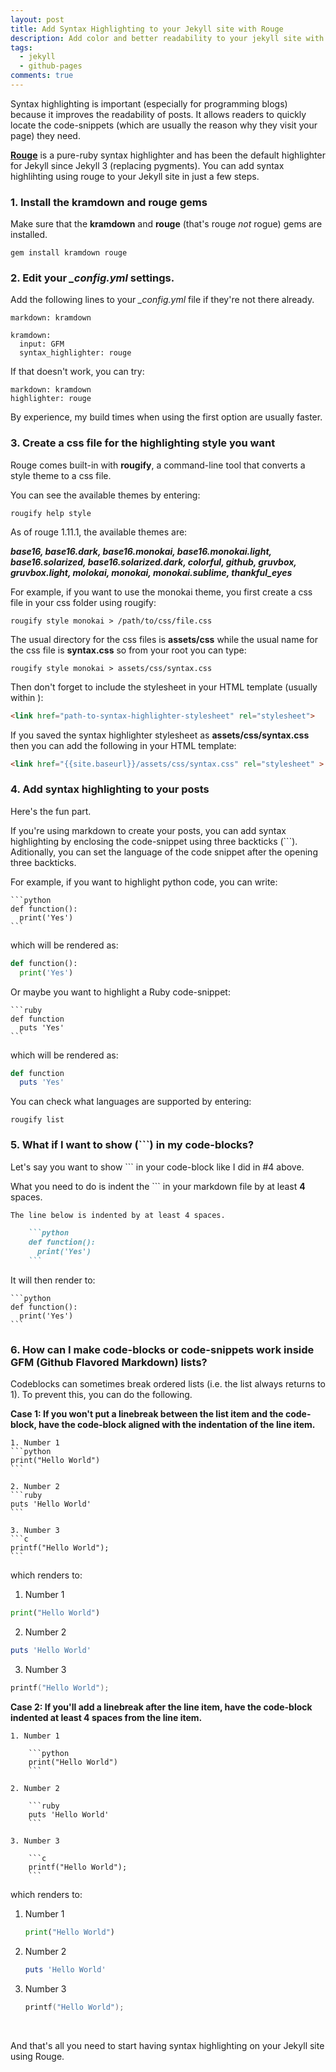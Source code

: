 ```yaml
---
layout: post
title: Add Syntax Highlighting to your Jekyll site with Rouge
description: Add color and better readability to your jekyll site with syntax highlighting using rouge
tags:
  - jekyll
  - github-pages
comments: true
---
```

Syntax highlighting is important (especially for programming blogs) because it improves the readability of posts. It allows readers to quickly locate the code-snippets (which are usually the reason why they visit your page) they need.

[**Rouge**](https://github.com/jneen/rouge) is a pure-ruby syntax highlighter and has been the default highlighter for Jekyll since Jekyll 3 (replacing pygments). You can add syntax highlihting using rouge to your Jekyll site in just a few steps.


### 1. Install the kramdown and rouge gems

Make sure that the **kramdown** and **rouge** (that's rouge *not* rogue) gems are installed.

```shell
gem install kramdown rouge
```


### 2. Edit your *_config.yml* settings.

Add the following lines to your *_config.yml* file if they're not there already.

```
markdown: kramdown

kramdown:
  input: GFM
  syntax_highlighter: rouge
```

If that doesn't work, you can try:
```
markdown: kramdown
highlighter: rouge
```

By experience, my build times when using the first option are usually faster.


### 3. Create a css file for the highlighting style you want

Rouge comes built-in with **rougify**, a command-line tool that converts a style theme to a css file.

You can see the available themes by entering:
```shell
rougify help style
```

As of rouge 1.11.1, the available themes are:

_**base16, base16.dark, base16.monokai, base16.monokai.light, base16.solarized, base16.solarized.dark, colorful, github, gruvbox, gruvbox.light, molokai, monokai, monokai.sublime, thankful_eyes**_

For example, if you want to use the monokai theme, you first create a css file in your css folder using rougify:
```shell
rougify style monokai > /path/to/css/file.css
```

The usual directory for the css files is **assets/css** while the usual name for the css file is **syntax.css** so from your root you can type:
```shell
rougify style monokai > assets/css/syntax.css
```

Then don't forget to include the stylesheet in your HTML template (usually within <head></head>):
```html
<link href="path-to-syntax-highlighter-stylesheet" rel="stylesheet">
```

If you saved the syntax highlighter stylesheet as **assets/css/syntax.css** then you can add the following in your HTML template:
```html
<link href="{{site.baseurl}}/assets/css/syntax.css" rel="stylesheet" >
```


### 4. Add syntax highlighting to your posts

Here's the fun part.

If you're using markdown to create your posts, you can add syntax highlighting by enclosing the code-snippet using three backticks (```). Aditionally, you can set the language of the code snippet after the opening three backticks.

For example, if you want to highlight python code, you can write:

    ```python
    def function():
      print('Yes')
    ```

which will be rendered as:

```python
def function():
  print('Yes')
```

Or maybe you want to highlight a Ruby code-snippet:

    ```ruby
    def function
      puts 'Yes'
    ```

which will be rendered as:

```ruby
def function
  puts 'Yes'
```


You can check what languages are supported by entering:
```shell
rougify list
```


### 5. What if I want to show (```) in my code-blocks?

Let's say you want to show ``` in your code-block like I did in #4 above.

What you need to do is indent the ``` in your markdown file by at least **4** spaces.


```markdown
The line below is indented by at least 4 spaces.

    ```python
    def function():
      print('Yes')
    ```
```
It will then render to:

    ```python
    def function():
      print('Yes')
    ```


### 6. How can I make code-blocks or code-snippets work inside GFM (Github Flavored Markdown) lists?

Codeblocks can sometimes break ordered lists (i.e. the list always returns to 1). To prevent this, you can do the following.


**Case 1: If you won't put a linebreak between the list item and the code-block, have the code-block aligned with the indentation of the line item.**

    1. Number 1
    ```python
    print("Hello World")
    ```

    2. Number 2
    ```ruby
    puts 'Hello World'
    ```

    3. Number 3
    ```c
    printf("Hello World");
    ```

which renders to:

1. Number 1
```python
print("Hello World")
```

2. Number 2
```ruby
puts 'Hello World'
```

3. Number 3
```c
printf("Hello World");
```


**Case 2: If you'll add a linebreak after the line item, have the code-block indented at least 4 spaces from the line item.**


    1. Number 1

        ```python
        print("Hello World")
        ```

    2. Number 2

        ```ruby
        puts 'Hello World'
        ```

    3. Number 3

        ```c
        printf("Hello World");
        ```

which renders to:

1. Number 1

    ```python
    print("Hello World")
    ```
2. Number 2

    ```ruby
    puts 'Hello World'
    ```
3. Number 3

    ```c
    printf("Hello World");
    ```

<br>

And that's all you need to start having syntax highlighting on your Jekyll site using Rouge.

<br>

